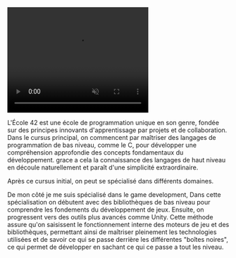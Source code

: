 <video width="320" height="240" autoplay loop muted>
  <source src="https://youtu.be/yP5DKzriqXA?feature=shared" type="video/mp4">
  Votre navigateur ne supporte pas la balise vidéo.
</video>

L'École 42 est une école de programmation unique en son genre, fondée sur des principes innovants d'apprentissage par projets et de collaboration.
Dans le cursus principal, on commencent par maîtriser des langages de programmation de bas niveau, comme le C, pour développer une compréhension approfondie des concepts fondamentaux du développement. grace a cela la connaissance des langages de haut niveau en découle naturellement et paraît d'une simplicité extraordinaire.

Après ce cursus initial, on peut se spécialisé dans différents domaines.

De mon côté je me suis spécialisé dans le game development, Dans cette spécialisation on débutent avec des bibliothèques de bas niveau pour comprendre les fondements du développement de jeux. Ensuite, on progressent vers des outils plus avancés comme Unity. Cette méthode assure qu'on saisissent le fonctionnement interne des moteurs de jeu et des bibliothèques, permettant ainsi de maîtriser pleinement les technologies utilisées et de savoir ce qui se passe derrière les différentes "boîtes noires", ce qui permet de développer en sachant ce qui ce passe a tout les niveau.
